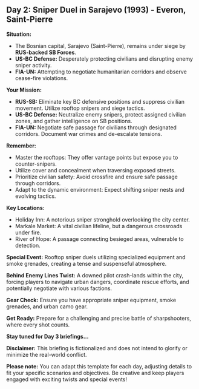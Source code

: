 ## Day 2: Sniper Duel in Sarajevo (1993) - Everon, Saint-Pierre 

**Situation:**
* The Bosnian capital, Sarajevo (Saint-Pierre), remains under siege by **RUS-backed SB Forces**.
* **US-BC Defense:** Desperately protecting civilians and disrupting enemy sniper activity.
* **FIA-UN:** Attempting to negotiate humanitarian corridors and observe cease-fire violations.

**Your Mission:**
* **RUS-SB:** Eliminate key BC defensive positions and suppress civilian movement. Utilize rooftop snipers and siege tactics.
* **US-BC Defense:** Neutralize enemy snipers, protect assigned civilian zones, and gather intelligence on SB positions.
* **FIA-UN:** Negotiate safe passage for civilians through designated corridors. Document war crimes and de-escalate tensions.

**Remember:**

* Master the rooftops: They offer vantage points but expose you to counter-snipers.
* Utilize cover and concealment when traversing exposed streets.
* Prioritize civilian safety: Avoid crossfire and ensure safe passage through corridors.
* Adapt to the dynamic environment: Expect shifting sniper nests and evolving tactics.

**Key Locations:**

* Holiday Inn: A notorious sniper stronghold overlooking the city center.
* Markale Market: A vital civilian lifeline, but a dangerous crossroads under fire.
* River of Hope: A passage connecting besieged areas, vulnerable to detection.

**Special Event:** Rooftop sniper duels utilizing specialized equipment and smoke grenades, creating a tense and suspenseful atmosphere.

**Behind Enemy Lines Twist:** A downed pilot crash-lands within the city, forcing players to navigate urban dangers, coordinate rescue efforts, and potentially negotiate with various factions.

**Gear Check:** Ensure you have appropriate sniper equipment, smoke grenades, and urban camo gear.

**Get Ready:** Prepare for a challenging and precise battle of sharpshooters, where every shot counts.

**Stay tuned for Day 3 briefings...**

**Disclaimer:** This briefing is fictionalized and does not intend to glorify or minimize the real-world conflict.

**Please note:** You can adapt this template for each day, adjusting details to fit your specific scenarios and objectives. Be creative and keep players engaged with exciting twists and special events!







